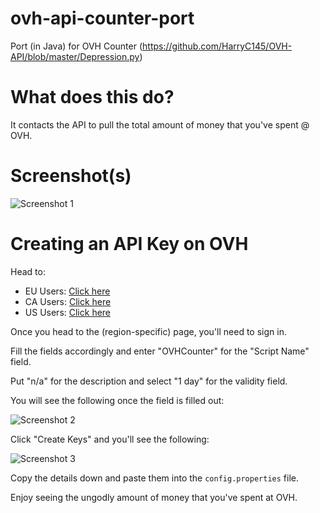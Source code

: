 # ovh-api-counter-port

Port (in Java) for OVH Counter (https://github.com/HarryC145/OVH-API/blob/master/Depression.py)

# What does this do?

It contacts the API to pull the total amount of money that you've spent @ OVH.

# Screenshot(s)

![Screenshot 1](https://i-cdn.dawgy.pw/2fa7ec0b59.png)

# Creating an API Key on OVH

Head to:

- EU Users: [Click here](https://eu.api.ovh.com/createToken/index.cgi?GET=/*&PUT=/*&POST=/*&DELETE=/*)
- CA Users: [Click here](https://ca.api.ovh.com/createToken/index.cgi?GET=/*&PUT=/*&POST=/*&DELETE=/*)
- US Users: [Click here](https://us.api.ovh.com/createToken/index.cgi?GET=/*&PUT=/*&POST=/*&DELETE=/*)

Once you head to the (region-specific) page, you'll need to sign in.

Fill the fields accordingly and enter "OVHCounter" for the "Script Name" field. 

Put "n/a" for the description and select "1 day" for the validity field.

You will see the following once the field is filled out:

![Screenshot 2](https://i-cdn.dawgy.pw/9aa36e3d1b.png)

Click "Create Keys" and you'll see the following:

![Screenshot 3](https://i-cdn.dawgy.pw/7c4f82502b.png)

Copy the details down and paste them into the `config.properties` file.

Enjoy seeing the ungodly amount of money that you've spent at OVH.

